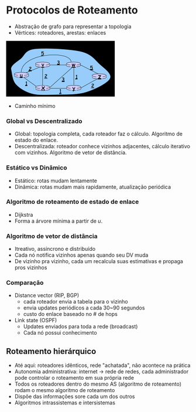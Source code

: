 # Protocolos de Roteamento

- Abstração de grafo para representar a topologia
- Vértices: roteadores, arestas: enlaces

![Grafo](img/11_grafo.png)

- Caminho mínimo

### Global vs Descentralizado
- Global: topologia completa, cada roteador faz o cálculo. Algoritmo de estado do enlace.
- Descentralizada: roteador conhece vizinhos adjacentes, cálculo iterativo com vizinhos. Algoritmo de vetor de distância.

### Estático vs Dinâmico
- Estático: rotas mudam lentamente
- Dinâmica: rotas mudam mais rapidamente, atualização periódica

### Algoritmo de roteamento de estado de enlace
- Dijkstra
- Forma a árvore mínima a partir de *u*.

### Algoritmo de vetor de distância
- Itreativo, assíncrono e distribuído
- Cada nó notifica vizinhos apenas quando seu DV muda
- De vizinho pra vizinho, cada um recalcula suas estimativas e propaga pros vizinhos

### Comparação
- Distance vector (RIP, BGP)
  - cada roteador envia a tabela para o vizinho
  - envia updates periódicos a cada 30~90 segundos
  - custo do enlace baseado no # de hops
- Link state (OSPF)
  - Updates enviados para toda a rede (broadcast)
  - Cada nó possui conhecimento
 
 
## Roteamento hierárquico
- Até aqui: roteadores idênticos, rede "achatada", não acontece na prática
- Autonomia administrativa: internet -> rede de redes, cada administrador pode controlar o roteamento em sua própria rede
- Todos os roteadores dentro do mesmo AS (algoritmo de roteamento) rodam o mesmo algoritmo de roteamento
- Dispõe das informações sore cada um dos outros
- Algoritmos intrassistemas e intersistemas

